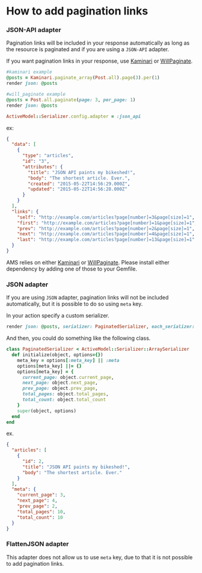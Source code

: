 # How to add pagination links

### JSON-API adapter

Pagination links will be included in your response automatically as long as the resource is paginated and if you are using a ```JSON-API``` adapter.

If you want pagination links in your response, use [Kaminari](https://github.com/amatsuda/kaminari) or [WillPaginate](https://github.com/mislav/will_paginate).

```ruby
#kaminari example
@posts = Kaminari.paginate_array(Post.all).page(3).per(1)
render json: @posts

#will_paginate example
@posts = Post.all.paginate(page: 3, per_page: 1)
render json: @posts
```

```ruby
ActiveModel::Serializer.config.adapter = :json_api
```

ex:
```json
{
  "data": [
    {
      "type": "articles",
      "id": "3",
      "attributes": {
        "title": "JSON API paints my bikeshed!",
        "body": "The shortest article. Ever.",
        "created": "2015-05-22T14:56:29.000Z",
        "updated": "2015-05-22T14:56:28.000Z"
      }
    }
  ],
  "links": {
    "self": "http://example.com/articles?page[number]=3&page[size]=1",
    "first": "http://example.com/articles?page[number]=1&page[size]=1",
    "prev": "http://example.com/articles?page[number]=2&page[size]=1",
    "next": "http://example.com/articles?page[number]=4&page[size]=1",
    "last": "http://example.com/articles?page[number]=13&page[size]=1"
  }
}
```

AMS relies on either [Kaminari](https://github.com/amatsuda/kaminari) or [WillPaginate](https://github.com/mislav/will_paginate). Please install either dependency by adding one of those to your Gemfile.

### JSON adapter

If you are using `JSON` adapter, pagination links will not be included automatically, but it is possible to do so using `meta` key.

In your action specify a custom serializer.
```ruby
render json: @posts, serializer: PaginatedSerializer, each_serializer: PostPreviewSerializer
```

And then, you could do something like the following class.
```ruby
class PaginatedSerializer < ActiveModel::Serializer::ArraySerializer
  def initialize(object, options={})
    meta_key = options[:meta_key] || :meta
    options[meta_key] ||= {}
    options[meta_key] = {
      current_page: object.current_page,
      next_page: object.next_page,
      prev_page: object.prev_page,
      total_pages: object.total_pages,
      total_count: object.total_count
    }
    super(object, options)
  end
end
```
ex.
```json
{
  "articles": [
    {
      "id": 2,
      "title": "JSON API paints my bikeshed!",
      "body": "The shortest article. Ever."
    }
  ],
  "meta": {
    "current_page": 3,
    "next_page": 4,
    "prev_page": 2,
    "total_pages": 10,
    "total_count": 10
  }
}
```

### FlattenJSON adapter

This adapter does not allow us to use `meta` key, due to that it is not possible to add pagination links.
